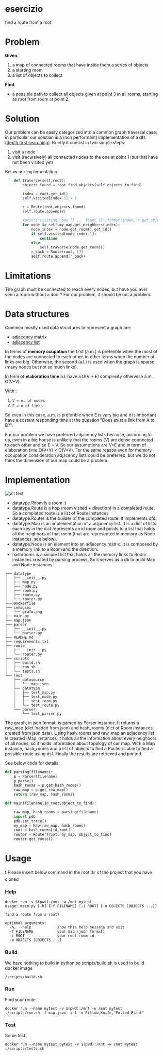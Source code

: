 # esercizio
find a route from a root

# Problem
**Given**:
1. a map of connected rooms that have inside them a series of objects
2. a starting room
3. a list of objects to collect

**Find**:

* a possible path to collect all objects given at point 3 in all rooms, starting as root from room at point 2

# Solution

Our problem can be easily categorized into a common graph traversal case; 
in particular our solution is a (non performant) implementation of a dfs [(depth first searching)](https://it.wikipedia.org/wiki/Ricerca_in_profondit%C3%A0).
Briefly it consist in two simple steps:

1. visit a node
2. visit (recursively) all connected nodes to the one at point 1 (but that have not been visited yet) 

Below our implementation

```python
    def traverse(self,root):
        objects_found = root.find_objects(self.objects_to_find)

        index = root.get_id()
        self.visited[index-1] = 1

        r = Route(root,objects_found)
        self.route.append(r)

        #print("visiting node {} ... found {}".format(index, r.get_objects_found()))
        for node in self.my_map.get_neighbors(index):
            node_index = node.get_room().get_id()
            if self.visited[node_index-1]:
                continue
            else:
                self.traverse(node.get_room())
            r_back = Route(root, [])
            self.route.append(r_back)
```

# Limitations
The graph must be connected to reach every nodes, but have you ever seen a room without a door? For our problem, it should be not a problem.

# Data structures

Common mostly used data structures to represent a graph are:

* [adjacency matrix](https://it.wikipedia.org/wiki/Matrice_delle_adiacenze)
* [adjacency list](https://it.wikipedia.org/wiki/Lista_di_adiacenza)

In terms of **memory ocupation** the first (a.m.) is preferible when the most of the nodes are connected to each other, in other terms when the number of links are big. Otherwise, the second (a.l.) is used when the graph is sparse (many nodes but not so much links).

In term of **elaboration time** a.l. have a O(V + E) complexity otherwise a.m. O(V*V). 

With :

1. `V = n. of nodes`
2. `E = n of links`

So even in this case, a.m. is preferible when E is very big and it is important have a costant responding time at the question "Does exist a link from A to B?".

For our problem we have preferred adjacency lists because, according to us, even in a big house is unlikely that the rooms (V) are dense connected to each other and so E ~ V. So our assumptions are V=E and in term of elaboration time O(V+V) < O(V*V).
For the same reason even for memory occupation consideration adjacency lists could be preferred, but we do not think the dimension of our map could be a problem.


# Implementation

![alt text](immagini/grafo.png "Mappa")

* datatype.Room is a room :)
* datatype.Route is a hop (room visited + direction) in a completed route. So a completed route is a list of Route instances
* datatype.Router is the builder of the completed route. It implements dfs.
* datatype.Map is an implementation of a adjacency list. It is a dict of lists: each key in the dict represents an id room and points to a list that holds all the neighbors of that room (that are represented in memory as Node instances, see below). 
* datatype.Node is an element into an adjacency matrix. It is composed by a memory link to a Room and the direction.
* hashrooms is a simple Dict that holds all the memory links to Room instances created by parsing process. So it serves as a db to build Map and Node instances.

```
├── datatype
│   ├── __init__.py
│   ├── map.py
│   ├── node.py
│   ├── room.py
│   ├── route.py
│   └── router.py
├── Dockerfile
├── immagini
│   └── grafo.png
├── main.py
├── map.json
├── parser
│   ├── __init__.py
│   └── parser.py
├── README.md
├── requirements.txt
├── route
│   ├── __init__.py
│   └── router.py
├── scripts
│   ├── build.sh
│   ├── run.sh
│   └── tests.sh
└── test
    ├── datasource
    │   └── map.json
    ├── datatype
    │   ├── test_map.py
    │   ├── test_node.py
    │   ├── test_room.py
    │   └── test_route.py
    └── parser
        └── test_parser.py

```
The graph, in json format, is parsed by Parser instance. It returns a raw_map (dict loaded from json) and hash_rooms (dict of Room instances created from json data).
Using hash_rooms and raw_map an adjacency list is created (Map instance). it holds all the information about every neighbors of all nodes, so it holds information about topology of our map.
With a Map instance, hash_rooms and a list of objects to find a Router is able to find a possible route using dsf.
Finally the results are retrieved and printed.

See below code for details:

```python
def parsing(filename):
    p = Parser(filename)
    p.parse()
    hash_rooms = p.get_hash_rooms()
    raw_map = p.get_raw_map()
    return (raw_map, hash_rooms)

def main(filename,id_root,object_to_find):

    raw_map, hash_rooms = parsing(filename)
    import pdb
    pdb.set_trace()
    my_map = Map(raw_map, hash_rooms)
    root = hash_rooms[id_root]
    router = Router(root, my_map, object_to_find)
    router.get_route()

```


# Usage
 :exclamation: Please insert below command in the root dir of the project that you have cloned

### Help

```
docker run -v $(pwd):/mnt -w /mnt mytest 
usage: main.py [-h] [-f FILENAME] [-i ROOT] [-o OBJECTS [OBJECTS ...]]

find a route from a root!

optional arguments:
  -h, --help            show this help message and exit
  -f FILENAME           your map (json format)
  -i ROOT               your root room id
  -o OBJECTS [OBJECTS ...]

```
### Build

We have nothing to build in python so scripts/build.sh is used to build docker image

```
/scripts/build.sh 
```
### Run

Find your route

```
docker run --name mytest -v $(pwd):/mnt -w /mnt mytest ./scripts/run.sh -f map.json -i 1 -o Pillow,Knife,"Potted Plant"
```

### Test

Some test

```
docker run --name mytest_pytest -v $(pwd):/mnt -w /mnt mytest ./scripts/tests.sh

```

